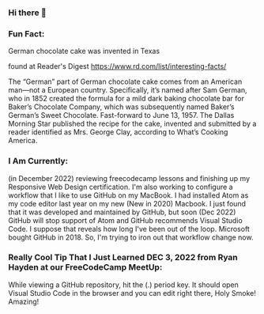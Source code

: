 ### Hi there 👋

<!--
**Sturke/Sturke** is a ✨ _special_ ✨ repository because its `README.md` (this file) appears on your GitHub profile.

Here are some ideas to get you started:

- 🔭 I’m currently working on ...
- 🌱 I’m currently learning ...
- 👯 I’m looking to collaborate on ...
- 🤔 I’m looking for help with ...
- 💬 Ask me about ...
- 📫 How to reach me: ...
- 😄 Pronouns: ...
- ⚡ Fun fact: ...
-->
### Fun Fact:
German chocolate cake was invented in Texas

found at Reader's Digest https://www.rd.com/list/interesting-facts/

The “German” part of German chocolate cake comes from an American man—not a European country. Specifically, it’s named after Sam German, who in 1852 created the formula for a mild dark baking chocolate bar for Baker’s Chocolate Company, which was subsequently named Baker’s German’s Sweet Chocolate. Fast-forward to June 13, 1957. The Dallas Morning Star published the recipe for the cake, invented and submitted by a reader identified as Mrs. George Clay, according to What’s Cooking America.

### I Am Currently:
(in December 2022) reviewing freecodecamp lessons and finishing up my Responsive Web Design certification. I'm also working to configure a workflow that I like to use GitHub on my MacBook. I had installed Atom as my code editor last year on my new (New in 2020) Macbook. I just found that it was developed and maintained by GitHub, but soon (Dec 2022) GitHub will stop support of Atom and GitHub recommends Visual Studio Code. I suppose that reveals how long I've been out of the loop. Microsoft bought GitHub in 2018. So, I'm trying to iron out that workflow change now.

### Really Cool Tip That I Just Learned DEC 3, 2022 from Ryan Hayden at our FreeCodeCamp MeetUp:
While viewing a GitHub repository, hit the (.) period key. It should open Visual Studio Code in the browser and you can edit right there, Holy Smoke! Amazing!







